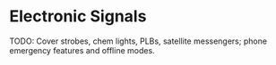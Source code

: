# Electronic Signals

TODO: Cover strobes, chem lights, PLBs, satellite messengers; phone emergency features and offline modes.

